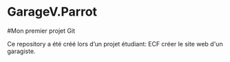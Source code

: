 # GarageV.Parrot
#Mon premier projet Git

Ce repository a été créé lors d’un projet étudiant: ECF créer le site web d'un garagiste.


